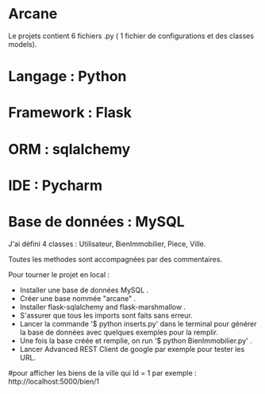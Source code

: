 # Arcane

Le projets contient 6 fichiers .py ( 1 fichier de configurations et des classes models).

# Langage : Python
# Framework : Flask
# ORM : sqlalchemy
# IDE : Pycharm
# Base de données : MySQL

J'ai défini 4 classes : Utilisateur, BienImmobilier, Piece, Ville.

Toutes les methodes sont accompagnées par des commentaires.

Pour tourner le projet en local :
- Installer une base de données MySQL .
- Créer une base nommée "arcane" .
- Installer flask-sqlalchemy and flask-marshmallow .
- S'assurer que tous les imports sont faits sans erreur.
- Lancer la commande '$ python inserts.py' dans le terminal pour générer la base de données avec quelques exemples pour la remplir.
- Une fois la base créée et remplie, on run '$ python BienImmobilier.py' .
- Lancer Advanced REST Client de google par exemple pour tester les URL.

#pour afficher les biens de la ville qui Id = 1 par exemple : http://localhost:5000/bien/1






